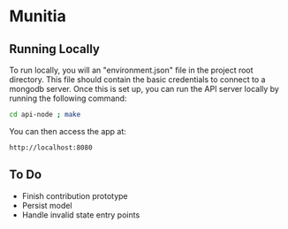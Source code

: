 Munitia
=======

Running Locally
---------------
To run locally, you will an "environment.json" file in the project root directory. This file should contain the basic
credentials to connect to a mongodb server. Once this is set up, you can run the API server locally by running the
following command:

```sh
cd api-node ; make
```

You can then access the app at:

```
http://localhost:8080
```



To Do
-----
- Finish contribution prototype
- Persist model
- Handle invalid state entry points